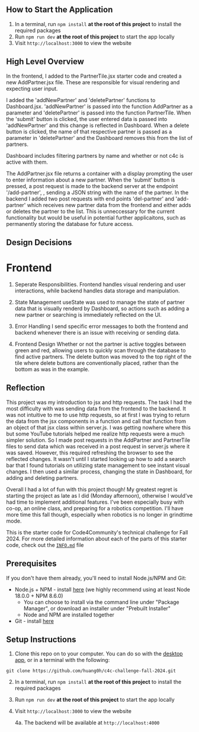 ## How to Start the Application
1. In a terminal, run `npm install` **at the root of this project** to install the required packages
2. Run `npm run dev` **at the root of this project** to start the app locally
3. Visit `http://localhost:3000` to view the website

## High Level Overview

In the frontend, I added to the PartnerTile.jsx starter code and created a new AddPartner.jsx file. These are responsible for visual rendering and expecting user input.

I added the 'addNewPartner' and 'deletePartner' functions to Dashboard.jsx. 'addNewPartner' is passed into the function AddPartner as a parameter and 'deletePartner' is passed into the function PartnerTile. When the 'submit' button is clicked, the user entered data is passed into 'addNewPartner' and this change is reflected in Dashboard. When a delete button is clicked, the name of that respective partner is passed as a parameter in 'deletePartner' and the Dashboard removes this from the list of partners.

Dashboard includes filtering partners by name and whether or not c4c is active with them.

The AddPartner.jsx file returns a container with a display prompting the user to enter information about a new partner. When the 'submit' button is pressed, a post request is made to the backend server at the endpoint '/add-partner', , sending a JSON string with the name of the partner.
In the backend I added two post requests with end points 'del-partner' and 'add-partner' which receives new partner data from the frontend and either adds or deletes the partner to the list. This is unneccessary for the current functionality but would be useful in potential further applicaitons, such as permanently storing the database for future access.

## Design Decisions

# Frontend

1. Seperate Responsibilities.
   Frontend handles visual rendering and user interactions, while backend handles data storage and manipulation.

2. State Management
   useState was used to manage the state of partner data that is visually renderd by Dashboard, so actions such as adding a new partner or searching is immediately reflected on the UI.

3. Error Handling
   I send specific error messages to both the frontend and backend whenever there is an issue with receiving or sending data. 

4. Frontend Design
   Whether or not the partner is active toggles between green and red, allowing users to quickly scan through the database to find active partners.
   The delete button was moved to the top right of the tile where delete buttons are conventionally placed, rather than the bottom as was in the example. 

## Reflection
This project was my introduction to jsx and http requests. The task I had the most difficulty with was sending data from the frontend to the backend. It was not intuitive to me to use http requests, so at first I was trying to return the data from the jsx components in a function and call that function from an object of that jsx class within server.js. I was getting nowhere where this but some YouTube tutorials helped me realize http requests were a much simpler solution. So I made post requests in the AddPartner and PartnerTile files to send data which was received in a post request in server.js where it was saved. However, this required refreshing the browser to see the reflected changes. It wasn't until I started looking up how to add a search bar that I found tutorials on utilizing state management to see instant visual changes. I then used a similar process, changing the state in Dashboard, for adding and deleting partners.

Overall I had a lot of fun with this project though! My greatest regret is starting the project as late as I did (Monday afternoon), otherwise I would've had time to implement additional features. I've been especially busy with co-op, an online class, and preparing for a robotics competition. I'll have more time this fall though, especially when robotics is no longer in grindtime mode.

This is the starter code for Code4Community's technical challenge for Fall 2024. 
For more detailed information about each of the parts of this starter code, check out the [`INFO.md`](INFO.md) file

## Prerequisites

If you don't have them already, you'll need to install Node.js/NPM and Git:
- Node.js + NPM - install [here](https://nodejs.org/en/download/package-manager) (we highly recommend using at least Node 18.0.0 + NPM 8.6.0)
   - You can choose to install via the command line under "Package Manager", or download an installer under "Prebuilt Installer"
   - Node and NPM are installed together
- Git - install [here](https://git-scm.com/downloads)

## Setup Instructions

1. Clone this repo on to your computer. You can do so with the [desktop app](https://desktop.github.com/), or in a terminal with the following:
```
git clone https://github.com/huang0h/c4c-challenge-fall-2024.git
```
2. In a terminal, run `npm install` **at the root of this project** to install the required packages
3. Run `npm run dev` **at the root of this project** to start the app locally
4. Visit `http://localhost:3000` to view the website
    
    4a. The backend will be available at `http://localhost:4000`

